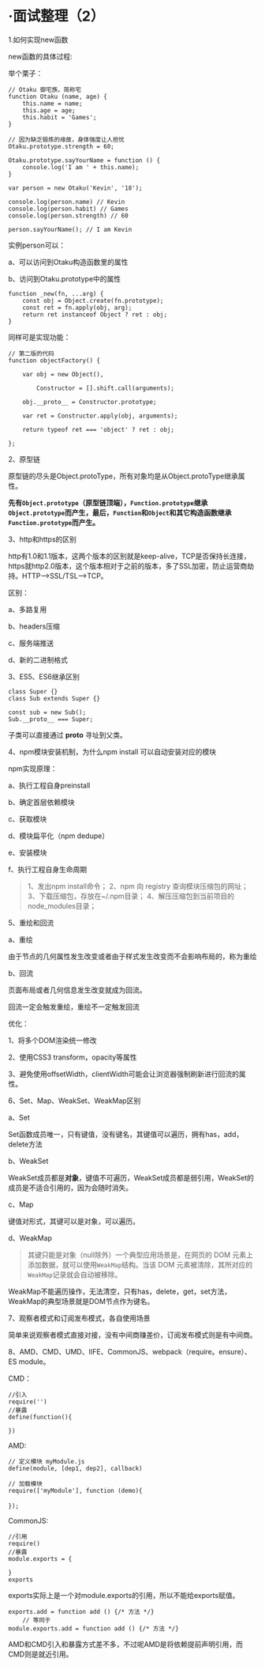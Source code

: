 # ·面试整理（2）

1.如何实现new函数

new函数的具体过程:

举个栗子：

```
// Otaku 御宅族，简称宅
function Otaku (name, age) {
    this.name = name;
    this.age = age;
    this.habit = 'Games';
}

// 因为缺乏锻炼的缘故，身体强度让人担忧
Otaku.prototype.strength = 60;

Otaku.prototype.sayYourName = function () {
    console.log('I am ' + this.name);
}

var person = new Otaku('Kevin', '18');

console.log(person.name) // Kevin
console.log(person.habit) // Games
console.log(person.strength) // 60

person.sayYourName(); // I am Kevin
```

实例person可以：

a、可以访问到Otaku构造函数里的属性

b、访问到Otaku.prototype中的属性

```
function _new(fn, ...arg) {
    const obj = Object.create(fn.prototype);
    const ret = fn.apply(obj, arg);
    return ret instanceof Object ? ret : obj;
}
```

同样可是实现功能：

```
// 第二版的代码
function objectFactory() {

    var obj = new Object(),

        Constructor = [].shift.call(arguments);

    obj.__proto__ = Constructor.prototype;

    var ret = Constructor.apply(obj, arguments);

    return typeof ret === 'object' ? ret : obj;

};
```



2、原型链

原型链的尽头是Object.protoType，所有对象均是从Object.protoType继承属性。

**先有`Object.prototype`（原型链顶端），`Function.prototype`继承`Object.prototype`而产生，最后，`Function`和`Object`和其它构造函数继承`Function.prototype`而产生。**

3、http和https的区别

http有1.0和1.1版本，这两个版本的区别就是keep-alive，TCP是否保持长连接，https就http2.0版本，这个版本相对于之前的版本，多了SSL加密，防止运营商劫持。HTTP-->SSL/TSL-->TCP。

区别：

a、多路复用

b、headers压缩

c、服务端推送

d、新的二进制格式

3、ES5、ES6继承区别

```
class Super {}
class Sub extends Super {}

const sub = new Sub();
Sub.__proto__ === Super; 
```

子类可以直接通过 __proto__ 寻址到父类。



4、npm模块安装机制，为什么npm install 可以自动安装对应的模块

npm实现原理：

a、执行工程自身preinstall

b、确定首层依赖模块

c、获取模块

d、模块扁平化（npm dedupe）

e、安装模块

f、执行工程自身生命周期

> 1、发出npm install命令；
> 2、npm 向 registry 查询模块压缩包的网址；
> 3、下载压缩包，存放在~/.npm目录；
> 4、解压压缩包到当前项目的node_modules目录；

5、重绘和回流

a、重绘

由于节点的几何属性发生改变或者由于样式发生改变而不会影响布局的，称为重绘

b、回流

页面布局或者几何信息发生改变就成为回流。

回流一定会触发重绘，重绘不一定触发回流

优化：

1、将多个DOM渲染统一修改

2、使用CSS3 transform，opacity等属性

3、避免使用offsetWidth，clientWidth可能会让浏览器强制刷新进行回流的属性。

6、Set、Map、WeakSet、WeakMap区别

a、Set

Set函数成员唯一，只有键值，没有键名，其键值可以遍历，拥有has，add，delete方法

b、WeakSet

WeakSet成员都是**对象**，键值不可遍历，WeakSet成员都是弱引用，WeakSet的成员是不适合引用的，因为会随时消失。

c、Map

键值对形式，其键可以是对象，可以遍历。

d、WeakMap

> 其键只能是对象（null除外）一个典型应用场景是，在网页的 DOM 元素上添加数据，就可以使用`WeakMap`结构。当该 DOM 元素被清除，其所对应的`WeakMap`记录就会自动被移除。

WeakMap不能遍历操作，无法清空，只有has，delete，get，set方法，WeakMap的典型场景就是DOM节点作为键名。

7、观察者模式和订阅发布模式，各自使用场景

简单来说观察者模式直接对接，没有中间商赚差价，订阅发布模式则是有中间商。

8、AMD、CMD、UMD、IIFE、CommonJS、webpack（require。ensure）、ES module。

CMD：

```
//引入
require('')
//暴露
define(function(){
	
})
```

AMD: 

```
// 定义模块 myModule.js
define(module, [dep1, dep2], callback)

// 加载模块
require(['myModule'], function (demo){
　 
});
```

CommonJS:

```
//引用 
require()
//暴露
module.exports = {

}
exports
```

exports实际上是一个对module.exports的引用，所以不能给exports赋值。

```
exports.add = function add () {/* 方法 */}
    // 等同于
module.exports.add = function add () {/* 方法 */}
```

AMD和CMD引入和暴露方式差不多，不过呢AMD是将依赖提前声明引用，而CMD则是就近引用。

